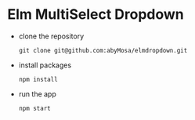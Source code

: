 # Elm MultiSelect Dropdown
- clone the repository
    ```
    git clone git@github.com:abyMosa/elmdropdown.git
    ```
- install packages 
    ```
    npm install
    ```
- run the app
    ```
    npm start
    ```